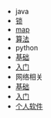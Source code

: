*  java
  * [锁](java/lock.md)
  * [map](java/map.md)
  * [算法](zh-cn/more-pages.md)
*  python
  * [基础](zh-cn/quickstart.md)
  * [入门](zh-cn/more-pages.md)
*  网络相关
  * [基础](zh-cn/quickstart.md)
  * [入门](zh-cn/more-pages.md)
* [个人软件](zh-cn/themes.md)